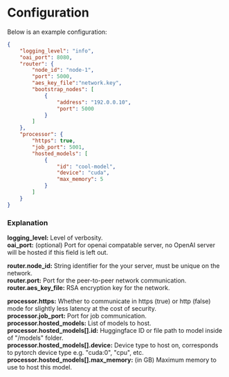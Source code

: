 # Configuration

Below is an example configuration:
```json
{
    "logging_level": "info",
    "oai_port": 8080,
    "router": {
        "node_id": "node-1",
        "port": 5000,
        "aes_key_file":"network.key",
        "bootstrap_nodes": [
            {
                "address": "192.0.0.10",
                "port": 5000
            }
        ]
    },
    "processor": {
        "https": true,
        "job_port": 5001,
        "hosted_models": [
            {
                "id": "cool-model",
                "device": "cuda",
                "max_memory": 5
            }
        ]
    }
}
```

### Explanation
**logging_level:** Level of verbosity.  
**oai_port:** (optional) Port for openai compatable server, no OpenAI server will be hosted if this field is left out.  
  
**router.node_id:** String identifier for the your server, must be unique on the network.  
**router.port:** Port for the peer-to-peer network communication.  
**router.aes_key_file:** RSA encryption key for the network.  
  
**processor.https:** Whether to communicate in https (true) or http (false) mode for slightly less latency at the cost of security.  
**processor.job_port:** Port for job communication.  
**processor.hosted_models:** List of models to host.  
**processor.hosted_models[].id:** Huggingface ID or file path to model inside of "/models" folder.  
**processor.hosted_models[].device:** Device type to host on, corresponds to pytorch device type e.g. "cuda:0", "cpu", etc.
**processor.hosted_models[].max_memory:** (in GB) Maximum memory to use to host this model.  